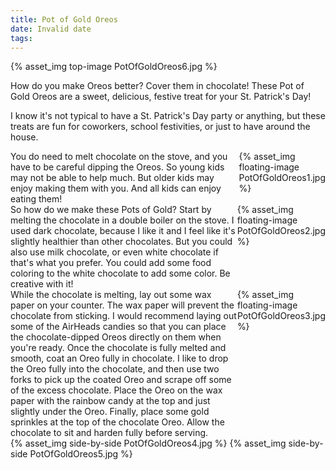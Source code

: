 ```yaml
---
title: Pot of Gold Oreos
date: Invalid date
tags:
---
```


{% asset_img top-image PotOfGoldOreos6.jpg %}
<div class="post-body">
How do you make Oreos better? Cover them in chocolate! 
These Pot of Gold Oreos are a sweet, delicious, festive treat for your St. Patrick's Day! 

<br>
<!--more-->

I know it's not typical to have a St. Patrick's Day party or anything, but these treats are fun for coworkers, school festivities, or just to have around the house. 

<div style="display:flex;">
You do need to melt chocolate on the stove, and you have to be careful dipping the Oreos. So young kids may not be able to help much. But older kids may enjoy making them with you. And all kids can enjoy eating them! 
<div>
    {% asset_img floating-image PotOfGoldOreos1.jpg %}
</div>
</div>

<div style="display:flex;">
So how do we make these Pots of Gold? 
Start by melting the chocolate in a double boiler on the stove. I used dark chocolate, because I like it and I feel like it's slightly healthier than other chocolates. But you could also use milk chocolate, or even white chocolate if that's what you prefer. You could add some food coloring to the white chocolate to add some color. Be creative with it! 
<div>
    {% asset_img floating-image PotOfGoldOreos2.jpg %}
</div>
</div>

<div style="display:flex;">
While the chocolate is melting, lay out some wax paper on your counter. The wax paper will prevent the chocolate from sticking. I would recommend laying out some of the AirHeads candies so that you can place the chocolate-dipped Oreos directly on them when you're ready. 
Once the chocolate is fully melted and smooth, coat an Oreo fully in chocolate. I like to drop the Oreo fully into the chocolate, and then use two forks to pick up the coated Oreo and scrape off some of the excess chocolate. Place the Oreo on the wax paper with the rainbow candy at the top and just slightly under the Oreo. 
Finally, place some gold sprinkles at the top of the chocolate Oreo. 
Allow the chocolate to sit and harden fully before serving. 
<div>
    {% asset_img floating-image PotOfGoldOreos3.jpg %}
</div>
</div>

<div style="display:flex;">
    {% asset_img side-by-side PotOfGoldOreos4.jpg %}
    {% asset_img side-by-side PotOfGoldOreos5.jpg %}
</div>

<br>
</div>

<br>
